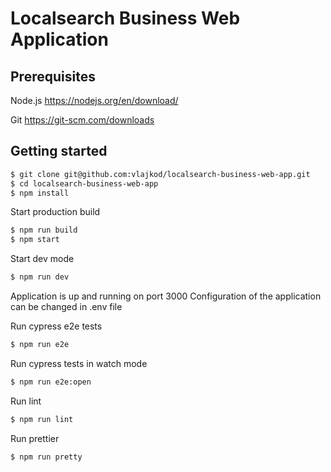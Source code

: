 # Localsearch Business Web Application

## Prerequisites

Node.js https://nodejs.org/en/download/

Git https://git-scm.com/downloads


## Getting started

```bash
$ git clone git@github.com:vlajkod/localsearch-business-web-app.git
$ cd localsearch-business-web-app
$ npm install
```

Start production build
```bash
$ npm run build
$ npm start
```

Start dev mode
```bash
$ npm run dev
```

Application is up and running on port 3000
Configuration of the application can be changed in .env file

Run cypress e2e tests
```bash
$ npm run e2e
```

Run cypress tests in watch mode
```bash
$ npm run e2e:open
```

Run lint
```bash
$ npm run lint
```

Run prettier
```bash
$ npm run pretty
```
